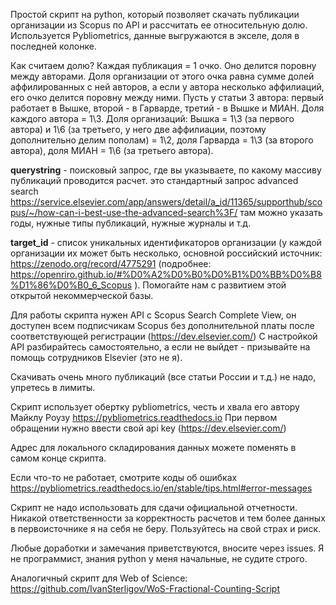 Простой скрипт на python, который позволяет скачать публикации организации из Scopus по API и рассчитать ее относительную долю. Используется Pybliometrics, данные выгружаются в экселе, доля в последней колонке. 

Как считаем долю? Каждая публикация = 1 очко. Оно делится поровну между авторами. Доля организации от этого очка равна сумме долей аффилированных с ней авторов, а если у автора несколько аффилиаций, его очко делится поровну между ними. Пусть у статьи 3 автора: первый работает в Вышке, второй - в Гарварде, третий - в Вышке и МИАН. Доля каждого автора = 1\3. Доля организаций: Вышка = 1\3 (за первого автора) и 1\6 (за третьего, у него две аффилиации, поэтому дополнительно делим пополам) = 1\2, доля Гарварда = 1\3 (за второго автора), доля МИАН = 1\6 (за третьего автора).

**querystring** - поисковый запрос, где вы указываете, по какому массиву публикаций проводится расчет. это стандартный запрос advanced search https://service.elsevier.com/app/answers/detail/a_id/11365/supporthub/scopus/~/how-can-i-best-use-the-advanced-search%3F/ там можно указать годы, нужные типы публикаций, нужные журналы и т.д.

**target_id** - список уникальных идентификаторов организации (у каждой организации их может быть несколько, основной российский источник: https://zenodo.org/record/4775291 (подробнее: https://openriro.github.io/#%D0%A2%D0%B0%D0%B1%D0%BB%D0%B8%D1%86%D0%B0_6_Scopus ). Помогайте нам с развитием этой открытой некоммерческой базы. 

Для работы скрипта нужен API с Scopus Search Complete View, он доступен всем подписчикам Scopus без дополнительной платы после соответствующей регистрации (https://dev.elsevier.com/) 
С настройкой API разбирайтесь самостоятельно, а если не выйдет - призывайте на помощь сотрудников Elsevier (это не я). 

Скачивать очень много публикаций (все статьи России и т.д.) не надо, упретесь в лимиты. 

Скрипт использует обертку pybliometrics, честь и хвала его автору Майклу Роузу https://pybliometrics.readthedocs.io 
При первом обращении нужно ввести свой api key (https://dev.elsevier.com/) 

Адрес для локального складирования данных можете поменять в самом конце скрипта. 

Если что-то не работает, смотрите коды об ошибках https://pybliometrics.readthedocs.io/en/stable/tips.html#error-messages

Скрипт не надо использовать для сдачи официальной отчетности. Никакой ответственности за корректность расчетов и тем более данных в первоисточнике я на себя не беру. Пользуйтесь на свой страх и риск. 

Любые доработки и замечания приветствуются, вносите через issues. Я не программист, знания python у меня начальные, не судите строго. 

Аналогичный скрипт для Web of Science: https://github.com/IvanSterligov/WoS-Fractional-Counting-Script
